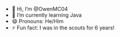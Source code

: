 - 👋 Hi, I’m @OwenMC04
- 🌱 I’m currently learning Java
- 😄 Pronouns: He/Him
- ⚡ Fun fact: I was in the scouts for 6 years!

<!---
OwenMC04/OwenMC04 is a ✨ special ✨ repository because its `README.md` (this file) appears on your GitHub profile.
You can click the Preview link to take a look at your changes.
--->
